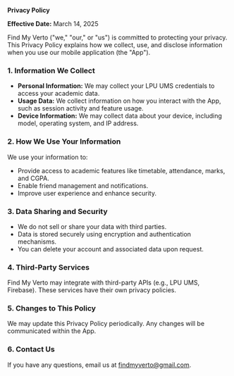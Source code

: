 **Privacy Policy**

**Effective Date:** March 14, 2025

Find My Verto ("we," "our," or "us") is committed to protecting your privacy. This Privacy Policy explains how we collect, use, and disclose information when you use our mobile application (the "App").

### 1. Information We Collect

- **Personal Information:** We may collect your LPU UMS credentials to access your academic data.
- **Usage Data:** We collect information on how you interact with the App, such as session activity and feature usage.
- **Device Information:** We may collect data about your device, including model, operating system, and IP address.

### 2. How We Use Your Information

We use your information to:

- Provide access to academic features like timetable, attendance, marks, and CGPA.
- Enable friend management and notifications.
- Improve user experience and enhance security.

### 3. Data Sharing and Security

- We do not sell or share your data with third parties.
- Data is stored securely using encryption and authentication mechanisms.
- You can delete your account and associated data upon request.

### 4. Third-Party Services

Find My Verto may integrate with third-party APIs (e.g., LPU UMS, Firebase). These services have their own privacy policies.

### 5. Changes to This Policy

We may update this Privacy Policy periodically. Any changes will be communicated within the App.

### 6. Contact Us

If you have any questions, email us at findmyverto@gmail.com.

